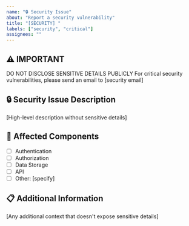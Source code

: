```yaml
---
name: "🔒 Security Issue"
about: "Report a security vulnerability"
title: "[SECURITY] "
labels: ["security", "critical"]
assignees: ""
---
```


## ⚠️ IMPORTANT
DO NOT DISCLOSE SENSITIVE DETAILS PUBLICLY
For critical security vulnerabilities, please send an email to [security email]

## 🔒 Security Issue Description
[High-level description without sensitive details]

## 🎯 Affected Components
- [ ] Authentication
- [ ] Authorization
- [ ] Data Storage
- [ ] API
- [ ] Other: [specify]

## 📋 Additional Information
[Any additional context that doesn't expose sensitive details]